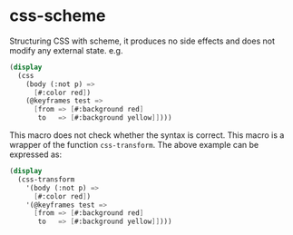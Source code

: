 # css-scheme
Structuring CSS with scheme, it produces no side effects and does not modify any external state.
e.g.
```scheme
(display
  (css
    (body (:not p) =>
      [#:color red])
    (@keyframes test =>
      [from => [#:background red]
       to   => [#:background yellow]])))
```
This macro does not check whether the syntax is correct. This macro is a wrapper of the function `css-transform`. The above example can be expressed as:
```scheme
(display
  (css-transform
    '(body (:not p) =>
      [#:color red])
    '(@keyframes test =>
      [from => [#:background red]
       to   => [#:background yellow]])))
```
